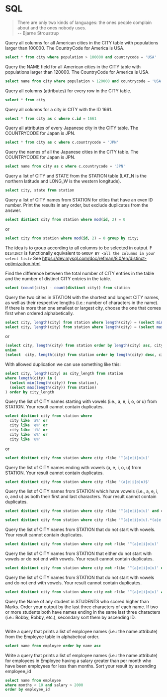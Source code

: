 # SQL

> There are only two kinds of languages: the ones people complain about and the ones nobody uses.</br>
>-- Bjarne Stroustrup

Query all columns for all American cities in the CITY table with populations larger than 100000. The CountryCode for America is USA.

```sql
select * from city where population > 100000 and countrycode = 'USA'
```

Query the NAME field for all American cities in the CITY table with populations larger than 120000. The CountryCode for America is USA.

```sql
select name from city where population > 120000 and countrycode = 'USA'
```

Query all columns (attributes) for every row in the CITY table.

```sql
select * from city
```

Query all columns for a city in CITY with the ID 1661.

```sql
select * from city as c where c.id = 1661  
```

Query all attributes of every Japanese city in the CITY table. The COUNTRYCODE for Japan is JPN.

```sql
select * from city as c where c.countrycode = 'JPN'
```

Query the names of all the Japanese cities in the CITY table. The COUNTRYCODE for Japan is JPN.

```sql
select name from city as c where c.countrycode = 'JPN'
```

Query a list of CITY and STATE from the STATION table
(LAT_N is the northern latitude and LONG_W is the western longitude).

```sql
select city, state from station
```

Query a list of CITY names from STATION for cities that have an even ID number. Print the results in any order, but exclude duplicates from the answer.

```sql
select distinct city from station where mod(id, 2) = 0
```

or

```sql
select city from station where mod(id, 2) = 0 group by city; 
```

The idea is to group according to all columns to be selected in output. F
`DISTINCT` is functionally equivalent to `GROUP BY <all the columns in your select list>`
See <https://dev.mysql.com/doc/refman/8.0/en/distinct-optimization.html>

Find the difference between the total number of CITY entries in the table and the number of distinct CITY entries in the table.

```sql
select (count(city) - count(distinct city)) from station
```

Query the two cities in STATION with the shortest and longest CITY names, as well as their respective lengths (i.e.: number of characters in the name). If there is more than one smallest or largest city, choose the one that comes first when ordered alphabetically.

```sql
select city, length(city) from station where length(city) = (select min(length(city)) from station) order by city asc limit 1; 
select city, length(city) from station where length(city) = (select max(length(city)) from station) order by city asc limit 1;
```

or

```sql
(select city, length(city) from station order by length(city) asc, city asc limit 1)
union
(select  city, length(city) from station order by length(city) desc, city asc limit 1)
```

With allowed duplication we can use something like this:

```sql
select city, length(city) as city_length from station 
where length(city) in (
  (select min(length(city)) from station),
  (select max(length(city)) from station)
) order by city_length
```

Query the list of CITY names starting with vowels (i.e., a, e, i, o, or u) from STATION. Your result cannot contain duplicates.

```sql
select distinct city from station where 
  city like 'a%' or
  city like 'e%' or 
  city like 'i%' or 
  city like 'o%' or 
  city like 'u%'
```

or

```sql
select distinct city from station where city rlike '^(a|e|i|o|u)'
```

Query the list of CITY names ending with vowels (a, e, i, o, u) from STATION. Your result cannot contain duplicates.

```sql
select distinct city from station where city rlike '(a|e|i|o|u)$'
```

Query the list of CITY names from STATION which have vowels (i.e., a, e, i, o, and u) as both their first and last characters. Your result cannot contain duplicates.

```sql
select distinct city from station where city rlike '^(a|e|i|o|u)' and city rlike '(a|e|i|o|u)$'
```

```sql
select distinct city from station where city rlike '^(a|e|i|o|u).*(a|e|i|o|u)$'
```

Query the list of CITY names from STATION that do not start with vowels. Your result cannot contain duplicates.

```sql
select distinct city from station where city not rlike '^(a|e|i|o|u)'
```

Query the list of CITY names from STATION that either do not start with vowels or do not end with vowels. Your result cannot contain duplicates.


```sql
select distinct city from station where city not rlike '^(a|e|i|o|u)' or city not rlike '(a|e|i|o|u)$'
```

Query the list of CITY names from STATION that do not start with vowels and do not end with vowels. Your result cannot contain duplicates.


```sql
select distinct city from station where city not rlike '^(a|e|i|o|u)' and city not rlike '(a|e|i|o|u)$'
```

Query the Name of any student in STUDENTS who scored higher than  Marks. Order your output by the last three characters of each name. If two or more students both have names ending in the same last three characters (i.e.: Bobby, Robby, etc.), secondary sort them by ascending ID.

```sql
```


Write a query that prints a list of employee names (i.e.: the name attribute) from the Employee table in alphabetical order.

```sql
select name from employee order by name asc
```

Write a query that prints a list of employee names (i.e.: the name attribute) for employees in Employee having a salary greater than  per month who have been employees for less than  months. Sort your result by ascending employee_id
```sql
select name from employee 
where months < 10 and salary > 2000
order by employee_id
```
